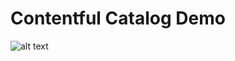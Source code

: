 # Contentful Catalog Demo

![alt text](https://cl.ly/0X3f0x03473w/Screen%20Shot%202018-01-25%20at%202.23.08%20PM.png)
